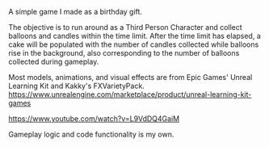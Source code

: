 A simple game I made as a birthday gift. 

The objective is to run around as a Third Person Character and collect balloons and candles within the time limit. 
After the time limit has elapsed, a cake will be populated with the number of candles collected while balloons rise in the background, also corresponding to the number of balloons collected during gameplay. 

Most models, animations, and visual effects are from Epic Games' Unreal Learning Kit and Kakky's FXVarietyPack.
https://www.unrealengine.com/marketplace/product/unreal-learning-kit-games 

https://www.youtube.com/watch?v=L9VdDQ4GaiM

Gameplay logic and code functionality is my own.
